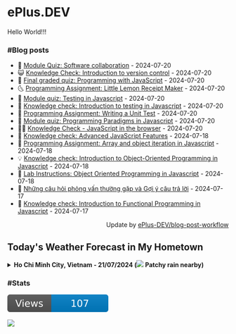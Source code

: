 # ePlus.DEV

Hello World!!!

### #Blog posts

- 🧰 [Module Quiz: Software collaboration](https://eplus.dev/module-quiz-software-collaboration) - 2024-07-20 
- 😺 [Knowledge Check: Introduction to version control](https://eplus.dev/knowledge-check-introduction-to-version-control) - 2024-07-20 
- 🗽 [Final graded quiz: Programming with JavaScript](https://eplus.dev/final-graded-quiz-programming-with-javascript) - 2024-07-20 
- 🌜 [Programming Assignment: Little Lemon Receipt Maker](https://eplus.dev/programming-assignment-little-lemon-receipt-maker) - 2024-07-20 
- 📝 [Module quiz: Testing in Javascript](https://eplus.dev/module-quiz-testing-in-javascript) - 2024-07-20 
- 🚀 [Knowledge check: Introduction to testing in Javascript](https://eplus.dev/knowledge-check-introduction-to-testing-in-javascript) - 2024-07-20 
- 💼 [Programming Assignment: Writing a Unit Test](https://eplus.dev/programming-assignment-writing-a-unit-test) - 2024-07-20 
- 🦣 [Module quiz: Programming Paradigms in Javascript](https://eplus.dev/module-quiz-programming-paradigms-in-javascript) - 2024-07-20 
- 👨‍🏫 [Knowledge Check - JavaScript in the browser](https://eplus.dev/knowledge-check-javascript-in-the-browser) - 2024-07-20 
- 🔭 [Knowledge check: Advanced JavaScript Features](https://eplus.dev/knowledge-check-advanced-javascript-features) - 2024-07-18 
- 🤡 [Programming Assignment: Array and object iteration in Javascript](https://eplus.dev/programming-assignment-array-and-object-iteration-in-javascript) - 2024-07-18 
- 💡 [Knowledge check: Introduction to Object-Oriented Programming in Javascript](https://eplus.dev/knowledge-check-introduction-to-object-oriented-programming-in-javascript) - 2024-07-18 
- 🦣 [Lab Instructions: Object Oriented Programming in Javascript](https://eplus.dev/lab-instructions-object-oriented-programming-in-javascript) - 2024-07-18 
- 💪 [Những câu hỏi phỏng vấn thường gặp và Gợi ý câu trả lời](https://eplus.dev/nhung-cau-hoi-phong-van-thuong-gap-va-goi-y-cau-tra-loi) - 2024-07-17 
- 🤡 [Knowledge check: Introduction to Functional Programming in Javascript](https://eplus.dev/knowledge-check-introduction-to-functional-programming-in-javascript) - 2024-07-17 


<div align="right">
    Update by <a target="_blank" href="https://github.com/ePlus-DEV/blog-post-workflow">ePlus-DEV/blog-post-workflow</a>
</div>


## Today's Weather Forecast in My Hometown



<details>
    <summary><b>Ho Chi Minh City, Vietnam - 21/07/2024 (<img src="https://cdn.weatherapi.com/weather/64x64/day/176.png" width="25" /> Patchy rain nearby)</b>
    </summary>

    
<table>
    <tr>
        <th>Hour</th>
        <td>00:00</td><td>01:00</td><td>02:00</td><td>03:00</td><td>04:00</td><td>05:00</td><td>06:00</td><td>07:00</td><td>08:00</td><td>09:00</td><td>10:00</td><td>11:00</td><td>12:00</td><td>13:00</td><td>14:00</td><td>15:00</td><td>16:00</td><td>17:00</td><td>18:00</td><td>19:00</td><td>20:00</td><td>21:00</td><td>22:00</td><td>23:00</td>
    </tr>
    <tr>
        <th>Weather</th>
        <td><img src="https://cdn.weatherapi.com/weather/64x64/night/143.png"></img></td><td><img src="https://cdn.weatherapi.com/weather/64x64/night/143.png"></img></td><td><img src="https://cdn.weatherapi.com/weather/64x64/night/143.png"></img></td><td><img src="https://cdn.weatherapi.com/weather/64x64/night/143.png"></img></td><td><img src="https://cdn.weatherapi.com/weather/64x64/night/119.png"></img></td><td><img src="https://cdn.weatherapi.com/weather/64x64/night/143.png"></img></td><td><img src="https://cdn.weatherapi.com/weather/64x64/day/143.png"></img></td><td><img src="https://cdn.weatherapi.com/weather/64x64/day/266.png"></img></td><td><img src="https://cdn.weatherapi.com/weather/64x64/day/143.png"></img></td><td><img src="https://cdn.weatherapi.com/weather/64x64/day/176.png"></img></td><td><img src="https://cdn.weatherapi.com/weather/64x64/day/119.png"></img></td><td><img src="https://cdn.weatherapi.com/weather/64x64/day/176.png"></img></td><td><img src="https://cdn.weatherapi.com/weather/64x64/day/353.png"></img></td><td><img src="https://cdn.weatherapi.com/weather/64x64/day/266.png"></img></td><td><img src="https://cdn.weatherapi.com/weather/64x64/day/353.png"></img></td><td><img src="https://cdn.weatherapi.com/weather/64x64/day/176.png"></img></td><td><img src="https://cdn.weatherapi.com/weather/64x64/day/119.png"></img></td><td><img src="https://cdn.weatherapi.com/weather/64x64/day/119.png"></img></td><td><img src="https://cdn.weatherapi.com/weather/64x64/day/119.png"></img></td><td><img src="https://cdn.weatherapi.com/weather/64x64/night/116.png"></img></td><td><img src="https://cdn.weatherapi.com/weather/64x64/night/116.png"></img></td><td><img src="https://cdn.weatherapi.com/weather/64x64/night/263.png"></img></td><td><img src="https://cdn.weatherapi.com/weather/64x64/night/176.png"></img></td><td><img src="https://cdn.weatherapi.com/weather/64x64/night/122.png"></img></td>
    </tr>
    <tr>
        <th>Condition</th>
        <td width="200px">Mist</td><td width="200px">Mist</td><td width="200px">Mist</td><td width="200px">Mist</td><td width="200px">Cloudy </td><td width="200px">Mist</td><td width="200px">Mist</td><td width="200px">Light drizzle</td><td width="200px">Mist</td><td width="200px">Patchy rain nearby</td><td width="200px">Cloudy </td><td width="200px">Patchy rain nearby</td><td width="200px">Light rain shower</td><td width="200px">Light drizzle</td><td width="200px">Light rain shower</td><td width="200px">Patchy rain nearby</td><td width="200px">Cloudy </td><td width="200px">Cloudy </td><td width="200px">Cloudy </td><td width="200px">Partly Cloudy </td><td width="200px">Partly Cloudy </td><td width="200px">Patchy light drizzle</td><td width="200px">Patchy rain nearby</td><td width="200px">Overcast </td>
    </tr>
    <tr>
        <th>Temperature</th>
        <td>24.2 °C</td><td>24 °C</td><td>24 °C</td><td>23.8 °C</td><td>23.9 °C</td><td>24 °C</td><td>24 °C</td><td>24.2 °C</td><td>24.3 °C</td><td>24.6 °C</td><td>25.1 °C</td><td>25.8 °C</td><td>26.4 °C</td><td>27 °C</td><td>26.9 °C</td><td>26.2 °C</td><td>26.3 °C</td><td>26.4 °C</td><td>25.8 °C</td><td>25 °C</td><td>25 °C</td><td>24.8 °C</td><td>24.8 °C</td><td>24.7 °C</td>
    </tr>
    <tr>
        <th>Wind</th>
        <td>7.9 kph</td><td>7.9 kph</td><td>7.9 kph</td><td>8.3 kph</td><td>8.3 kph</td><td>7.9 kph</td><td>6.8 kph</td><td>6.5 kph</td><td>8.6 kph</td><td>9.7 kph</td><td>11.5 kph</td><td>13.7 kph</td><td>14 kph</td><td>14.8 kph</td><td>15.5 kph</td><td>14.4 kph</td><td>14.4 kph</td><td>14 kph</td><td>10.8 kph</td><td>8.3 kph</td><td>7.9 kph</td><td>6.8 kph</td><td>8.6 kph</td><td>8.6 kph</td>
    </tr>
</table>


<div align="right">
    Updated at: 2024-07-21T00:52:24Z - by <a target="_blank"
        href="https://github.com/ePlus-DEV/weather-forecast">ePlus-DEV/weather-forecast</a>
</div>
</details>


### #Stats

[![Image of counter](https://github.com/ePlus-DEV/view-counter/blob/main/svg/685088620/badge.svg)](https://github.com/ePlus-DEV/view-counter/blob/main/readme/685088620/week.md)

![](https://komarev.com/ghpvc/?username=ePlus-DEV&style=for-the-badge)
